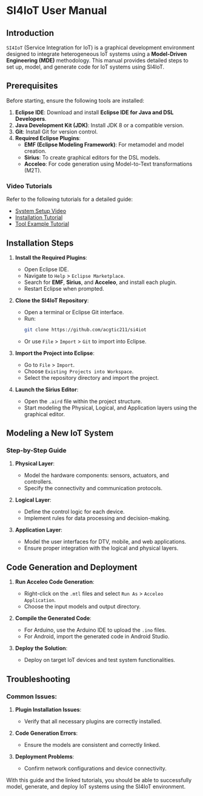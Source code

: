 # SI4IoT User Manual

## Introduction
`SI4IoT` (Service Integration for IoT) is a graphical development environment designed to integrate heterogeneous IoT systems using a **Model-Driven Engineering (MDE)** methodology. This manual provides detailed steps to set up, model, and generate code for IoT systems using SI4IoT.

## Prerequisites
Before starting, ensure the following tools are installed:

1. **Eclipse IDE**: Download and install **Eclipse IDE for Java and DSL Developers**.
2. **Java Development Kit (JDK)**: Install JDK 8 or a compatible version.
3. **Git**: Install Git for version control.
4. **Required Eclipse Plugins**:
   - **EMF (Eclipse Modeling Framework)**: For metamodel and model creation.
   - **Sirius**: To create graphical editors for the DSL models.
   - **Acceleo**: For code generation using Model-to-Text transformations (M2T).

### Video Tutorials
Refer to the following tutorials for a detailed guide:
- [System Setup Video](https://youtu.be/i5O5yueDxXE)
- [Installation Tutorial](https://youtu.be/qzLmoEqgI7o)
- [Tool Example Tutorial](https://youtu.be/6Wz3r_yqUHM)

## Installation Steps
1. **Install the Required Plugins**:
   - Open Eclipse IDE.
   - Navigate to `Help` > `Eclipse Marketplace`.
   - Search for **EMF**, **Sirius**, and **Acceleo**, and install each plugin.
   - Restart Eclipse when prompted.

2. **Clone the SI4IoT Repository**:
   - Open a terminal or Eclipse Git interface.
   - Run:
     ```bash
     git clone https://github.com/acgtic211/si4iot
     ```
   - Or use `File` > `Import` > `Git` to import into Eclipse.

3. **Import the Project into Eclipse**:
   - Go to `File` > `Import`.
   - Choose `Existing Projects into Workspace`.
   - Select the repository directory and import the project.

4. **Launch the Sirius Editor**:
   - Open the `.aird` file within the project structure.
   - Start modeling the Physical, Logical, and Application layers using the graphical editor.

## Modeling a New IoT System
### Step-by-Step Guide
1. **Physical Layer**:
   - Model the hardware components: sensors, actuators, and controllers.
   - Specify the connectivity and communication protocols.

2. **Logical Layer**:
   - Define the control logic for each device.
   - Implement rules for data processing and decision-making.

3. **Application Layer**:
   - Model the user interfaces for DTV, mobile, and web applications.
   - Ensure proper integration with the logical and physical layers.

## Code Generation and Deployment
1. **Run Acceleo Code Generation**:
   - Right-click on the `.mtl` files and select `Run As` > `Acceleo Application`.
   - Choose the input models and output directory.

2. **Compile the Generated Code**:
   - For Arduino, use the Arduino IDE to upload the `.ino` files.
   - For Android, import the generated code in Android Studio.

3. **Deploy the Solution**:
   - Deploy on target IoT devices and test system functionalities.

## Troubleshooting
### Common Issues:
1. **Plugin Installation Issues**:
   - Verify that all necessary plugins are correctly installed.

2. **Code Generation Errors**:
   - Ensure the models are consistent and correctly linked.

3. **Deployment Problems**:
   - Confirm network configurations and device connectivity.

With this guide and the linked tutorials, you should be able to successfully model, generate, and deploy IoT systems using the SI4IoT environment.
